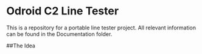 # Odroid C2 Line Tester
This is a repository for a portable line tester project. All relevant information can be found in the Documentation folder.

##The Idea
